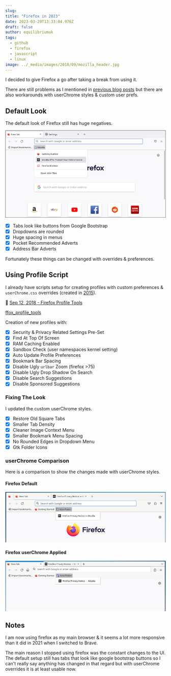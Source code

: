 ```yaml
---
slug:
title: "Firefox in 2023"
date: 2023-03-29T13:33:04.976Z
draft: false
author: equilibriumuk
tags:
  - github
  - firefox
  - javascript
  - linux
image: ../_media/images/2018/09/mozilla_header.jpg
---
```


I decided to give Firefox a go after taking a break from using it.

There are still problems as I mentioned in <a href="/2021/09/13/dropping-firefox/" target="_blank">previous blog posts</a> but there are also workarounds with userChrome styles & custom user prefs.

## Default Look

The default look of Firefox still has huge negatives.

![firefox-linux](../_media/images/2021/ffox_newtab.png)

- [x] Tabs look like buttons from Google Bootstrap
- [x] Dropdowns are rounded
- [x] Huge spacing in menus
- [x] Pocket Recommended Adverts
- [x] Address Bar Adverts

Fortunately these things can be changed with overrides & preferences.

## Using Profile Script

I already have scripts setup for creating profiles with custom preferences & `userChrome.css` overrides (created in <a href="/2015/05/19/firefox-scripts/" target="_blank">2015</a>).

📝 <a href="/2018/09/12/firefox-profile-tools/" target="_blank">Sep 12, 2018 - Firefox Profile Tools</a>

<a class="github" href="https://github.com/equk/ffox_profile_tools" aria-label="View on GitHub" target="_blank" rel="noopener noreferrer"><i class="fa fa-github"></i> ffox_profile_tools</a>

Creation of new profiles with:

- [x] Security & Privacy Related Settings Pre-Set
- [x] Find At Top Of Screen
- [x] RAM Caching Enabled
- [x] Sandbox Check (user namespaces kernel setting)
- [x] Auto Update Profile Preferences
- [x] Bookmark Bar Spacing
- [x] Disable Ugly `urlbar` Zoom (firefox >75)
- [x] Disable Ugly Drop Shadow On Search
- [x] Disable Search Suggestions
- [x] Disable Sponsored Suggestions

### Fixing The Look

I updated the custom userChrome styles.

- [x] Restore Old Square Tabs
- [x] Smaller Tab Density
- [x] Cleaner Image Context Menu
- [x] Smaller Bookmark Menu Spacing
- [x] No Rounded Edges in Dropdown Menu
- [x] Gtk Folder Icons

### userChrome Comparison

Here is a comparison to show the changes made with userChrome styles.

#### Firefox Default

![firefox-linux-default](../_media/images/2023/ffox_linux_default.jpg)

#### Firefox userChrome Applied

![firefox-linux-userchrome](../_media/images/2023/ffox_linux_userchrome.jpg)

## Notes

I am now using firefox as my main browser & it seems a lot more responsive than it did in 2021 when I switched to Brave.

The main reason I stopped using firefox was the constant changes to the UI.<br />
The default setup still has tabs that look like google bootstrap buttons so I can't really say anything has changed in that regard but with userChrome overrides it is at least usable now.

